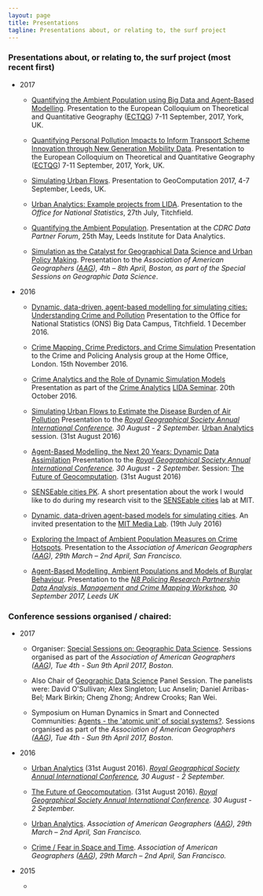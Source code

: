 ```yaml
---
layout: page
title: Presentations
tagline: Presentations about, or relating to, the surf project
---
```


### Presentations about, or relating to, the surf project (most recent first)

 - 2017

   - [Quantifying the Ambient Population using Big Data and Agent-Based Modelling]({{site.baseurl}}/p/2017-09-11-ectqg-surf.pdf). Presentation to the European Colloquium on Theoretical and Quantitative Geography ([ECTQG](http://www.geog.leeds.ac.uk/ectqg17/)) 7-11 September, 2017, York, UK.

   - [Quantifying Personal Pollution Impacts to Inform Transport Scheme Innovation through New Generation Mobility Data]({{site.baseurl}}/p/2017-09-08-ectqg-surf.pdf). Presentation to the European Colloquium on Theoretical and Quantitative Geography ([ECTQG](http://www.geog.leeds.ac.uk/ectqg17/)) 7-11 September, 2017, York, UK.  

   - [Simulating Urban Flows]({{site.baseurl}}/p/2017-09-06-geocomp-surf.html). Presentation to GeoComputation 2017, 4-7 September, Leeds, UK.
   
   - [Urban Analytics: Example projects from LIDA]({{site.baseurl}}/p/2017-07-27-ONS-LIDA-UrbanAnlalytics.html). Presentation to the _Office for National Statistics_, 27th July, Titchfield.

   - [Quantifying the Ambient Population]({{site.baseurl}}/p/2017-05-25-cdrc-quantifying_ambient.pptx). Presentation at the _CDRC Data Partner Forum_, 25th May, Leeds Institute for Data Analytics.

   - [Simulation as the Catalyst for Geographical Data Science and Urban Policy Making]({{site.baseurl}}/p/2017-04-06-aag-sim_as_catalyst.html). Presentation to the _Association of American Geographers ([AAG](http://www.aag.org/cs/annualmeeting)), 4th – 8th April, Boston, as part of the Special Sessions on Geographic Data Science_.

 - 2016

   - [Dynamic, data-driven, agent-based modelling for simulating cities: Understanding Crime and Pollution]({{site.baseurl}}/p/2016-12-01-ONS_Data_Campus.html) Presentation to the Office for National Statistics (ONS) Big Data Campus, Titchfield. 1 December 2016.

   - [Crime Mapping, Crime Predictors, and Crime Simulation]({{site.baseurl}}/p/2016-11-15-HomeOffice-CrimeMapping.html) Presentation to the Crime and Policing Analysis group at the Home Office, London. 15th November 2016.

   - [Crime Analytics and the Role of Dynamic Simulation Models]({{site.baseurl}}/p/2016-10-20-LIDA_Crime_Analytics.html) Presentation as part of the [Crime Analytics](http://lida.leeds.ac.uk/event/crime-analytics/) [LIDA Seminar](http://lida.leeds.ac.uk/latest/lida-seminar-series/). 20th October 2016.
     
   - [Simulating Urban Flows to Estimate the Disease Burden of Air Pollution]({{site.baseurl}}/p/2016-08-rgs-urban_analytics.html) Presentation to the _[Royal Geographical Society Annual International Conference](http://www.rgs.org/WhatsOn/ConferencesAndSeminars/Annual+International+Conference/Annual+international+conference.htm). 30 August - 2 September._ [Urban Analytics](http://{{site.baseurl}}/announce/2016/04/27/RGS2016-UrbanAnalytics-Papers.html) session. (31st August 2016)

   - [Agent-Based Modelling, the Next 20 Years: Dynamic Data Assimilation]({{site.baseurl}}/p/2016-08-rgs-geocomputation.html) Presentation to the _[Royal Geographical Society Annual International Conference](http://www.rgs.org/WhatsOn/ConferencesAndSeminars/Annual+International+Conference/Annual+international+conference.htm). 30 August - 2 September._ Session: [The Future of Geocomputation](http://{{site.baseurl}}/announce/2016/01/04/RGS2016-GeoComputation.html). (31st August 2016)

   - [SENSEable cities PK]({{site.baseurl}}/p/2016-07-senseable_pk.html). A short presentation about the work I would like to do during my research visit to the [SENSEable cities](http://senseable.mit.edu/) lab at MIT.

   - [Dynamic, data-driven agent-based models for simulating
     cities]({{site.baseurl}}/p/2016-07-media_lab.html). An invited presentation to the [MIT Media Lab](https://www.media.mit.edu/). (19th July 2016)

   - [Exploring the Impact of Ambient Population Measures on Crime Hotspots]({{site.baseurl}}/p/2016-03-ambient_population.pdf). Presentation to the _Association of American Geographers ([AAG](http://www.aag.org/cs/annualmeeting)), 29th March – 2nd April, San Francisco._

   -  [Agent-Based Modelling, Ambient Populations and Models of Burglar Behaviour]({{site.baseurl}}/p/2016-09-30-crime_mapping.html). Presentation to the _[N8 Policing Research Partnership](http://n8prp.org.uk/) [Data Analysis, Management and Crime Mapping Workshop](http://n8prp.org.uk/event/data-analysis-management-and-crime-mapping/?instance_id=57), 30 September 2017, Leeds UK_



### Conference sessions organised / chaired:

 - 2017

   - Organiser: [Special Sessions on: Geographic Data Science](https://geographicdatascience.com/2016/10/12/special-sessions-on-geographic-data-science-aag-2017-boston/). Sessions organised as part of the _Association of American Geographers ([AAG](http://www.aag.org/cs/annualmeeting)), Tue 4th - Sun 9th April 2017, Boston._

   - Also Chair of [Geographic Data Science](https://geographicdatascience.com/2016/10/12/special-sessions-on-geographic-data-science-aag-2017-boston/) Panel Session. The panelists were: David O'Sullivan; Alex Singleton; Luc Anselin; Daniel Arribas-Bel; Mark Birkin; Cheng Zhong; Andrew Crooks; Ran Wei.

   - Symposium on Human Dynamics in Smart and Connected Communities: [Agents - the 'atomic unit' of social systems?](http://nickmalleson.co.uk/2016/10/aag-2017-call-for-papers-agents-the-atomic-unit-of-social-systems/). Sessions organised as part of the _Association of American Geographers ([AAG](http://www.aag.org/cs/annualmeeting)), Tue 4th - Sun 9th April 2017, Boston._



 - 2016

   - [Urban Analytics]({{site.baseurl}}/announce/2016/04/27/RGS2016-UrbanAnalytics-Papers.html) (31st August 2016). _[Royal Geographical Society Annual International Conference](http://www.rgs.org/WhatsOn/ConferencesAndSeminars/Annual+International+Conference/Annual+international+conference.htm), 30 August - 2 September._ 

   - [The Future of Geocomputation]({{site.baseurl}}/announce/2016/01/04/RGS2016-GeoComputation.html). (31st August 2016). _[Royal Geographical Society Annual International Conference](http://www.rgs.org/WhatsOn/ConferencesAndSeminars/Annual+International+Conference/Annual+international+conference.htm). 30 August - 2 September._ 

   - [Urban Analytics]({{site.baseurl}}/announce/2015/09/17/AAG2016-UrbanAnalytics.html). _Association of American Geographers ([AAG](http://www.aag.org/cs/annualmeeting)), 29th March – 2nd April, San Francisco._

   - [Crime / Fear in Space and Time]({{site.baseurl}}/announce/2015/09/30/AAG2016-CrimeSpaceTime.html). _Association of American Geographers ([AAG](http://www.aag.org/cs/annualmeeting)), 29th March – 2nd April, San Francisco._

 - 2015

   - 
